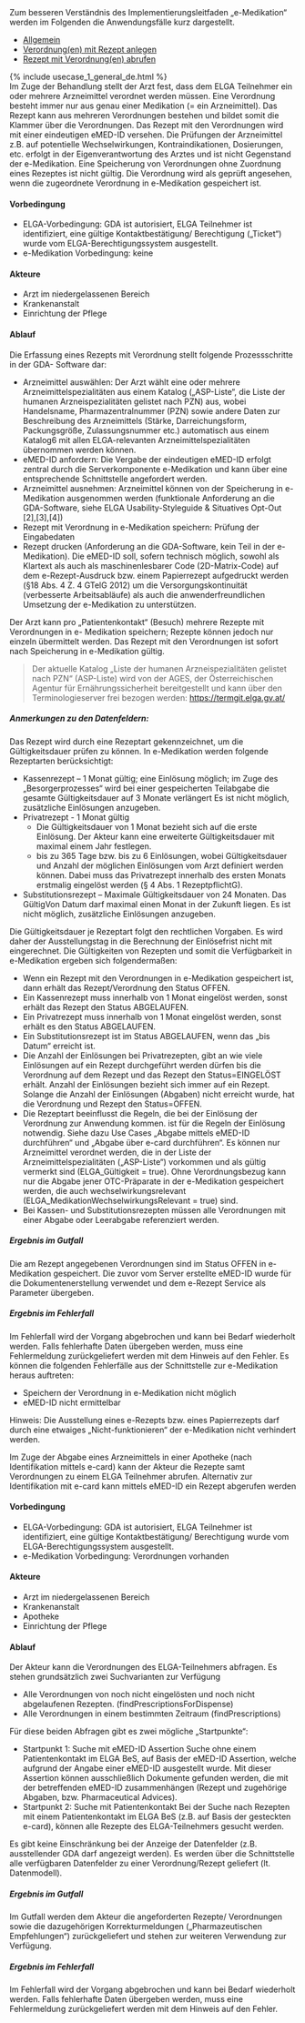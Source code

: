   <div xmlns="http://www.w3.org/1999/xhtml" class="container"> 
   Zum besseren Verständnis des Implementierungsleitfaden „e-Medikation“ werden im Folgenden die Anwendungsfälle kurz dargestellt.
    <ul class="nav nav-tabs">
        <li class="active"><a data-toggle="tab" href="#allgemein">Allgemein</a></li>
        <li><a data-toggle="tab" href="#verordnung-rezept-anlegen">Verordnung(en) mit Rezept anlegen</a></li>
        <li><a data-toggle="tab" href="#verordnung-rezept-abrufen">Rezept mit Verordnung(en) abrufen</a></li>
    </ul>
    <div class="tab-content">
        <div id="allgemein" class="tab-pane fade in active">
            {% include usecase_1_general_de.html %}
        </div>
        <div id="verordnung-rezept-abrufen" class="tab-pane fade">
Im Zuge der Behandlung stellt der Arzt fest, dass dem ELGA Teilnehmer ein oder mehrere Arzneimittel verordnet werden müssen. Eine Verordnung besteht immer nur aus genau einer Medikation (= ein Arzneimittel). Das Rezept kann aus mehreren Verordnungen bestehen und bildet somit die Klammer über die Verordnungen. Das Rezept mit den Verordnungen wird mit einer eindeutigen eMED-ID versehen.
Die Prüfungen der Arzneimittel z.B. auf potentielle Wechselwirkungen, Kontraindikationen, Dosierungen, etc. erfolgt in der Eigenverantwortung des Arztes und ist nicht Gegenstand der e-Medikation.
Eine Speicherung von Verordnungen ohne Zuordnung eines Rezeptes ist nicht gültig. Die Verordnung wird als geprüft angesehen, wenn die zugeordnete Verordnung in e-Medikation gespeichert ist.

#### Vorbedingung

-	ELGA-Vorbedingung: GDA ist autorisiert, ELGA Teilnehmer ist identifiziert, eine gültige Kontaktbestätigung/ Berechtigung („Ticket“) wurde vom ELGA-Berechtigungssystem ausgestellt.
-	e-Medikation Vorbedingung: keine

#### Akteure

-	Arzt im niedergelassenen Bereich
-	Krankenanstalt
-	Einrichtung der Pflege

#### Ablauf

Die Erfassung eines Rezepts mit Verordnung stellt folgende Prozessschritte in der GDA- Software dar:
-	Arzneimittel auswählen: Der Arzt wählt eine oder mehrere Arzneimittelspezialitäten aus einem Katalog („ASP-Liste“, die Liste der humanen Arzneispezialitäten gelistet nach PZN) aus, wobei Handelsname, Pharmazentralnummer (PZN) sowie andere Daten zur Beschreibung des Arzneimittels (Stärke, Darreichungsform, Packungsgröße, Zulassungsnummer etc.) automatisch aus einem Katalog6 mit allen ELGA-relevanten Arzneimittelspezialitäten übernommen werden können.
-	eMED-ID anfordern: Die Vergabe der eindeutigen eMED-ID erfolgt zentral durch die Serverkomponente e-Medikation und kann über eine entsprechende Schnittstelle angefordert werden.
-	Arzneimittel ausnehmen: Arzneimittel können von der Speicherung in e-Medikation ausgenommen werden (funktionale Anforderung an die GDA-Software, siehe ELGA Usability-Styleguide & Situatives Opt-Out [2],[3],[4])
-	Rezept mit Verordnung in e-Medikation speichern: Prüfung der Eingabedaten
-	Rezept drucken (Anforderung an die GDA-Software, kein Teil in der e-Medikation). Die eMED-ID soll, sofern technisch möglich, sowohl als Klartext als auch als maschinenlesbarer Code (2D-Matrix-Code) auf dem e-Rezept-Ausdruck bzw. einem Papierrezept aufgedruckt werden (§18 Abs. 4 Z. 4 GTelG 2012) um die Versorgungskontinuität (verbesserte Arbeitsabläufe) als auch die anwenderfreundlichen Umsetzung der e-Medikation zu unterstützen.

Der Arzt kann pro „Patientenkontakt“ (Besuch) mehrere Rezepte mit Verordnungen in e- Medikation speichern; Rezepte können jedoch nur einzeln übermittelt werden. Das Rezept mit den Verordnungen ist sofort nach Speicherung in e-Medikation gültig.

> Der aktuelle Katalog „Liste der humanen Arzneispezialitäten gelistet nach PZN“ (ASP-Liste) wird von der AGES, der Österreichischen Agentur für Ernährungssicherheit bereitgestellt und kann über den Terminologieserver frei bezogen werden: https://termgit.elga.gv.at/

##### Anmerkungen zu den Datenfeldern:

Das Rezept wird durch eine Rezeptart gekennzeichnet, um die Gültigkeitsdauer prüfen zu können. In e-Medikation werden folgende Rezeptarten berücksichtigt:
-	Kassenrezept – 1 Monat gültig; eine Einlösung möglich; im Zuge des „Besorgerprozesses“ wird bei einer gespeicherten Teilabgabe die gesamte Gültigkeitsdauer auf 3 Monate verlängert
Es ist nicht möglich, zusätzliche Einlösungen anzugeben.
-	Privatrezept - 1 Monat gültig
    -	Die Gültigkeitsdauer von 1 Monat bezieht sich auf die erste Einlösung. Der Akteur kann eine erweiterte Gültigkeitsdauer mit maximal einem Jahr festlegen.
    -	bis zu 365 Tage bzw. bis zu 6 Einlösungen, wobei Gültigkeitsdauer und Anzahl der möglichen Einlösungen vom Arzt definiert werden können.  Dabei muss das Privatrezept innerhalb des ersten Monats erstmalig eingelöst werden (§ 4 Abs. 1 RezeptpflichtG).
-	Substitutionsrezept – Maximale Gültigkeitsdauer von 24 Monaten. Das GültigVon Datum darf maximal einen Monat in der Zukunft liegen. 
Es ist nicht möglich, zusätzliche Einlösungen anzugeben. 

Die Gültigkeitsdauer je Rezeptart folgt den rechtlichen Vorgaben. Es wird daher der Ausstellungstag in die Berechnung der Einlösefrist nicht mit eingerechnet. Die Gültigkeiten von Rezepten und somit die Verfügbarkeit in e-Medikation ergeben sich folgendermaßen:

- Wenn ein Rezept mit den Verordnungen in e-Medikation gespeichert ist, dann erhält das
Rezept/Verordnung den Status OFFEN.
- Ein Kassenrezept muss innerhalb von 1 Monat eingelöst werden, sonst erhält das Rezept den Status ABGELAUFEN.
- Ein Privatrezept muss innerhalb von 1 Monat eingelöst werden, sonst erhält es den Status ABGELAUFEN.
- Ein Substitutionsrezept ist im Status ABGELAUFEN, wenn das „bis Datum“ erreicht ist.
- Die Anzahl der Einlösungen bei Privatrezepten, gibt an wie viele Einlösungen auf ein Rezept durchgeführt werden dürfen bis die Verordnung auf dem Rezept und das Rezept
den Status=EINGELÖST erhält. Anzahl der Einlösungen bezieht sich immer auf ein
Rezept. Solange die Anzahl der Einlösungen (Abgaben) nicht erreicht wurde, hat die
Verordnung und Rezept den Status=OFFEN.
- Die Rezeptart beeinflusst die Regeln, die bei der Einlösung der Verordnung zur Anwendung kommen. ist für die Regeln der Einlösung notwendig. Siehe dazu Use Cases „Abgabe mittels eMED-ID durchführen“ und „Abgabe über e-card durchführen“. 
Es können nur Arzneimittel verordnet werden, die in der Liste der Arzneimittelspezialitäten
(„ASP-Liste“) vorkommen und als gültig vermerkt sind (ELGA_Gültigkeit = true). Ohne
Verordnungsbezug kann nur die Abgabe jener OTC-Präparate in der e-Medikation gespeichert werden, die auch wechselwirkungsrelevant (ELGA_MedikationWechselwirkungsRelevant = true) sind.
- Bei Kassen- und Substitutionsrezepten müssen alle Verordnungen mit einer Abgabe oder Leerabgabe referenziert werden. 

##### Ergebnis im Gutfall

Die am Rezept angegebenen Verordnungen sind im Status OFFEN in e-Medikation gespeichert. Die zuvor vom Server erstellte eMED-ID wurde für die Dokumentenerstellung verwendet und dem e-Rezept Service als Parameter übergeben.

##### Ergebnis im Fehlerfall

Im Fehlerfall wird der Vorgang abgebrochen und kann bei Bedarf wiederholt werden. Falls fehlerhafte Daten übergeben werden, muss eine Fehlermeldung zurückgeliefert werden mit dem Hinweis auf den Fehler.
Es können die folgenden Fehlerfälle aus der Schnittstelle zur e-Medikation heraus auftreten:
-	Speichern der Verordnung in e-Medikation nicht möglich
-	eMED-ID nicht ermittelbar

Hinweis: Die Ausstellung eines e-Rezepts bzw. eines Papierrezepts darf durch eine etwaiges „Nicht-funktionieren“ der e-Medikation nicht verhindert werden.
        </div>
        <div id="actor-pharmacy" class="tab-pane fade">
Im Zuge der Abgabe eines Arzneimittels in einer Apotheke (nach Identifikation mittels e-card) kann der Akteur die Rezepte samt Verordnungen zu einem ELGA Teilnehmer abrufen. Alternativ zur Identifikation mit e-card kann mittels eMED-ID ein Rezept abgerufen werden

#### Vorbedingung
-	ELGA-Vorbedingung: GDA ist autorisiert, ELGA Teilnehmer ist identifiziert, eine gültige Kontaktbestätigung/ Berechtigung wurde vom ELGA-Berechtigungssystem ausgestellt.
-	e-Medikation Vorbedingung: Verordnungen vorhanden

#### Akteure
-	Arzt im niedergelassenen Bereich
-	Krankenanstalt
-	Apotheke
-	Einrichtung der Pflege

#### Ablauf
Der Akteur kann die Verordnungen des ELGA-Teilnehmers  abfragen. Es stehen grundsätzlich zwei Suchvarianten zur Verfügung 
-	Alle Verordnungen von noch nicht eingelösten und noch nicht abgelaufenen Rezepten. 
(findPrescriptionsForDispense) 
-	Alle Verordnungen in einem bestimmten Zeitraum (findPrescriptions)

Für diese beiden Abfragen gibt es zwei mögliche „Startpunkte“:
-	Startpunkt 1: Suche mit eMED-ID Assertion
Suche ohne einem Patientenkontakt im ELGA BeS, auf Basis der eMED-ID Assertion, welche aufgrund der Angabe einer eMED-ID ausgestellt wurde. Mit dieser Assertion können ausschließlich Dokumente gefunden werden, die mit der betreffenden eMED-ID zusammenhängen (Rezept und zugehörige Abgaben, bzw. Pharmaceutical Advices).
-	Startpunkt 2: Suche mit Patientenkontakt
Bei der Suche nach Rezepten mit einem Patientenkontakt im ELGA BeS (z.B. auf Basis der gesteckten e-card), können alle Rezepte des ELGA-Teilnehmers gesucht werden.

Es gibt keine Einschränkung bei der Anzeige der Datenfelder (z.B. ausstellender GDA darf angezeigt werden). Es werden über die Schnittstelle alle verfügbaren Datenfelder zu einer Verordnung/Rezept geliefert (lt. Datenmodell).

##### Ergebnis im Gutfall
Im Gutfall werden dem Akteur die angeforderten Rezepte/ Verordnungen sowie die dazugehörigen Korrekturmeldungen („Pharmazeutischen Empfehlungen“) zurückgeliefert und stehen zur weiteren Verwendung zur Verfügung.

##### Ergebnis im Fehlerfall
Im Fehlerfall wird der Vorgang abgebrochen und kann bei Bedarf wiederholt werden. 
Falls fehlerhafte Daten übergeben werden, muss eine Fehlermeldung zurückgeliefert werden mit dem Hinweis auf den Fehler.
        </div>
    </div>
</div>